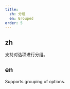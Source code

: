 ```yaml
---
title:
  zh: 分组
  en: Grouped
order: 5
---
```


## zh

支持对选项进行分组。

## en

Supports grouping of options.

